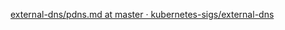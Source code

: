 [external-dns/pdns.md at master · kubernetes-sigs/external-dns](https://github.com/kubernetes-sigs/external-dns/blob/5920619702922f28103f337aead5b4ea79ca140a/docs/tutorials/pdns.md)
